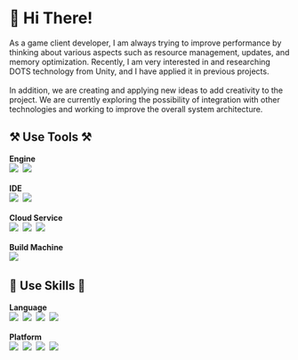 <h1>
👋 Hi There! 
</h1>
As a game client developer, I am always trying to improve performance by thinking about various aspects such as resource management, updates, and memory optimization. Recently, I am very interested in and researching DOTS technology from Unity, and I have applied it in previous projects.
<br><br>
In addition, we are creating and applying new ideas to add creativity to the project. We are currently exploring the possibility of integration with other technologies and working to improve the overall system architecture.

<h2>⚒️ Use Tools ⚒️</h2>
<p>
  <b>Engine</b><br>
  <img src="https://img.shields.io/badge/Unity-000000?style=for-the-badge&logo=Unity&logoColor=white"/></a>&nbsp
  <img src="https://img.shields.io/badge/Unreal Engine-0E1128?style=for-the-badge&logo=UnrealEngine&logoColor=white"/></a>&nbsp
  <br><br><b>IDE</b><br>
  <img src="https://img.shields.io/badge/Visual Studio-5C2D91?style=for-the-badge&logo=visualstudio&logoColor=white"/></a>&nbsp
  <img src="https://img.shields.io/badge/JetBrains-000000?style=for-the-badge&logo=jetbrains&logoColor=white"/></a>&nbsp
  <br><br><b>Cloud Service</b><br>
  <img src="https://img.shields.io/badge/Azure-0078D4?style=for-the-badge&logo=microsoftazure&logoColor=white"/></a>&nbsp 
  <img src="https://img.shields.io/badge/AWS-232F3E?style=for-the-badge&logo=amazonaws&logoColor=white"/></a>&nbsp 
  <img src="https://img.shields.io/badge/Firebase-FFCA28?style=for-the-badge&logo=firebase&logoColor=black"/></a>&nbsp
   <br><br><b>Build Machine</b><br>
  <img src="https://img.shields.io/badge/Jenkins-D24939?style=for-the-badge&logo=jenkins&logoColor=white"/></a>&nbsp
</p>

<h2>🔎 Use Skills 🔎</h2>
<p>
  <b>Language</b><br>
  <img src="https://img.shields.io/badge/CSharp-239120?style=for-the-badge&logo=CSharp&logoColor=white"/></a>&nbsp
  <img src="https://img.shields.io/badge/C++-00599C?style=for-the-badge&logo=C%2B%2B&logoColor=white"/></a>&nbsp 
  <img src="https://img.shields.io/badge/Java-007396?style=for-the-badge&logo=java&logoColor=white"/></a>&nbsp
  <img src="https://img.shields.io/badge/Javascript-ffb13b?style=for-the-badge&logo=javascript&logoColor=black"/></a>&nbsp 
  <br><br><b>Platform</b><br>
  <img src="https://img.shields.io/badge/iOS-000000?style=for-the-badge&logo=ios&logoColor=white"/></a>&nbsp 
  <img src="https://img.shields.io/badge/Android-3DDC84?style=for-the-badge&logo=android&logoColor=white"/></a>&nbsp  
  <img src="https://img.shields.io/badge/Xamarin-3498DB?style=for-the-badge&logo=xamarin&logoColor=white"/></a>&nbsp 
  <img src="https://img.shields.io/badge/ASP .NET-512CD4?style=for-the-badge&logo=Dotnet&logoColor=white"/></a>&nbsp 
</p>

<!--
**SnowDINN/SnowDINN** is a ✨ _special_ ✨ repository because its `README.md` (this file) appears on your GitHub profile.

Here are some ideas to get you started:

- 🔭 I’m currently working on ...
- 🌱 I’m currently learning ...
- 👯 I’m looking to collaborate on ...
- 🤔 I’m looking for help with ...
- 💬 Ask me about ...
- 📫 How to reach me: ...
- 😄 Pronouns: ...
- ⚡ Fun fact: ...
-->

